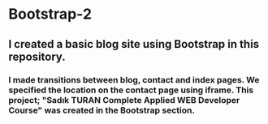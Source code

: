 # Bootstrap-2

## I created a basic blog site using Bootstrap in this repository.

### I made transitions between blog, contact and index pages. We specified the location on the contact page using iframe. This project; "Sadık TURAN Complete Applied WEB Developer Course" was created in the Bootstrap section.